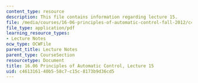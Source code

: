 ```yaml
---
content_type: resource
description: This file contains information regarding lecture 15.
file: /media/courses/16-06-principles-of-automatic-control-fall-2012/c461316140b558c7c15c8173b9d36cd5_MIT16_06F12_Lecture_15.pdf
file_type: application/pdf
learning_resource_types:
- Lecture Notes
ocw_type: OCWFile
parent_title: Lecture Notes
parent_type: CourseSection
resourcetype: Document
title: 16.06 Principles of Automatic Control, Lecture 15
uid: c4613161-40b5-58c7-c15c-8173b9d36cd5
---
```


